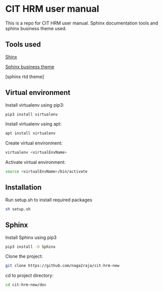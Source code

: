 # CIT HRM user manual

This is a repo for CIT HRM user manual. Sphinx documentation tools and sphinx business theme used.

## Tools used

[Shinx](https://www.sphinx-doc.org)

[Sphinx business theme](https://github.com/Nekmo/sphinx-business-theme)

[sphinx rtd theme]

## Virtual environment
Install virtualenv using pip3:
```bash
pip3 install virtualenv
```
Install virtualenv using apt:
```bash
apt install virtualenv
```
Create virtual environment:
```bash
virtualenv <virtualEnvName>
```
Activate virtual environment:
```bash
source <virtualEnvName>/bin/activate
```
## Installation

Run setup.sh to install required packages
```bash
sh setup.sh
```

## Sphinx

Install Sphinx using pip3

```bash
pip3 install -U Sphinx
```
Clone the project:
```bash
git clone https://github.com/naga2raja/cit-hrm-new
```

cd to project directory:
```bash
cd cit-hrm-new/doc
```





